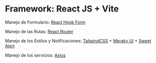 # Framework: React JS + Vite

Manejo de Formulario: [React Hook Form](https://www.react-hook-form.com/)

Manejo de las Rutas: [React Router](https://reactrouter.com/en/main/start/tutorial)

Manejo de los Estilos y Notificaciones: [TailwindCSS](https://tailwindcss.com/) + [Meraky UI](https://merakiui.com/components) + [Sweet Alert](https://sweetalert2.github.io/)

Manejo de los servicios: [Axios](https://axios-http.com/es/docs/intro)
